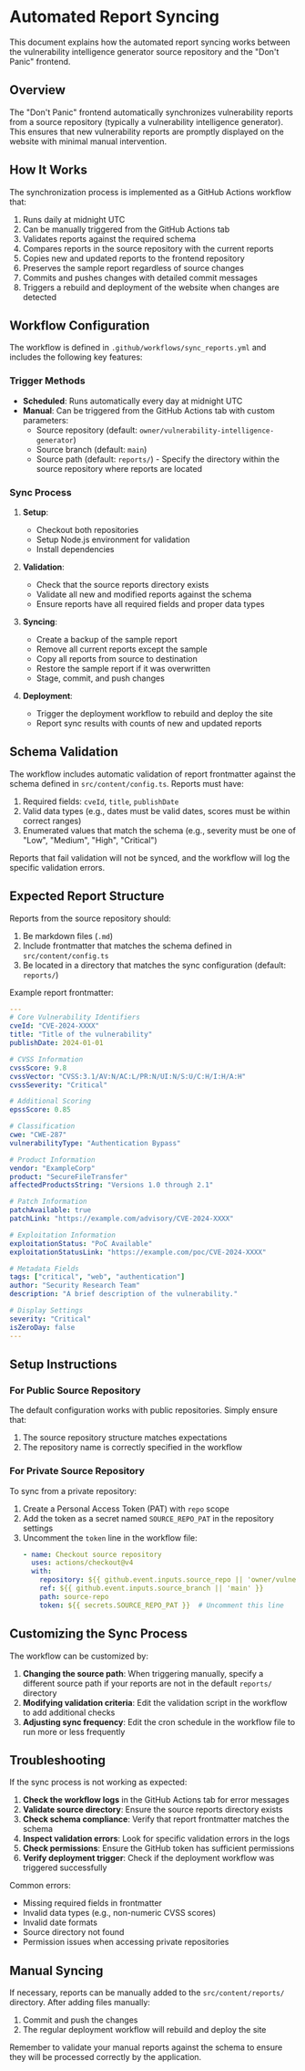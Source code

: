 # Automated Report Syncing

This document explains how the automated report syncing works between the vulnerability intelligence generator source repository and the "Don't Panic" frontend.

## Overview

The "Don't Panic" frontend automatically synchronizes vulnerability reports from a source repository (typically a vulnerability intelligence generator). This ensures that new vulnerability reports are promptly displayed on the website with minimal manual intervention.

## How It Works

The synchronization process is implemented as a GitHub Actions workflow that:

1. Runs daily at midnight UTC
2. Can be manually triggered from the GitHub Actions tab
3. Validates reports against the required schema
4. Compares reports in the source repository with the current reports
5. Copies new and updated reports to the frontend repository
6. Preserves the sample report regardless of source changes
7. Commits and pushes changes with detailed commit messages
8. Triggers a rebuild and deployment of the website when changes are detected

## Workflow Configuration

The workflow is defined in `.github/workflows/sync_reports.yml` and includes the following key features:

### Trigger Methods

- **Scheduled**: Runs automatically every day at midnight UTC
- **Manual**: Can be triggered from the GitHub Actions tab with custom parameters:
  - Source repository (default: `owner/vulnerability-intelligence-generator`)
  - Source branch (default: `main`)
  - Source path (default: `reports/`) - Specify the directory within the source repository where reports are located

### Sync Process

1. **Setup**: 
   - Checkout both repositories
   - Setup Node.js environment for validation
   - Install dependencies

2. **Validation**:
   - Check that the source reports directory exists
   - Validate all new and modified reports against the schema
   - Ensure reports have all required fields and proper data types

3. **Syncing**:
   - Create a backup of the sample report
   - Remove all current reports except the sample
   - Copy all reports from source to destination
   - Restore the sample report if it was overwritten
   - Stage, commit, and push changes

4. **Deployment**:
   - Trigger the deployment workflow to rebuild and deploy the site
   - Report sync results with counts of new and updated reports

## Schema Validation

The workflow includes automatic validation of report frontmatter against the schema defined in `src/content/config.ts`. Reports must have:

1. Required fields: `cveId`, `title`, `publishDate`
2. Valid data types (e.g., dates must be valid dates, scores must be within correct ranges)
3. Enumerated values that match the schema (e.g., severity must be one of "Low", "Medium", "High", "Critical")

Reports that fail validation will not be synced, and the workflow will log the specific validation errors.

## Expected Report Structure

Reports from the source repository should:

1. Be markdown files (`.md`)
2. Include frontmatter that matches the schema defined in `src/content/config.ts`
3. Be located in a directory that matches the sync configuration (default: `reports/`)

Example report frontmatter:

```yaml
---
# Core Vulnerability Identifiers
cveId: "CVE-2024-XXXX"
title: "Title of the vulnerability"
publishDate: 2024-01-01

# CVSS Information
cvssScore: 9.8
cvssVector: "CVSS:3.1/AV:N/AC:L/PR:N/UI:N/S:U/C:H/I:H/A:H"
cvssSeverity: "Critical"

# Additional Scoring
epssScore: 0.85

# Classification
cwe: "CWE-287"
vulnerabilityType: "Authentication Bypass"

# Product Information
vendor: "ExampleCorp"
product: "SecureFileTransfer"
affectedProductsString: "Versions 1.0 through 2.1"

# Patch Information
patchAvailable: true
patchLink: "https://example.com/advisory/CVE-2024-XXXX"

# Exploitation Information
exploitationStatus: "PoC Available"
exploitationStatusLink: "https://example.com/poc/CVE-2024-XXXX"

# Metadata Fields
tags: ["critical", "web", "authentication"]
author: "Security Research Team"
description: "A brief description of the vulnerability."

# Display Settings
severity: "Critical"
isZeroDay: false
---
```

## Setup Instructions

### For Public Source Repository

The default configuration works with public repositories. Simply ensure that:

1. The source repository structure matches expectations
2. The repository name is correctly specified in the workflow

### For Private Source Repository

To sync from a private repository:

1. Create a Personal Access Token (PAT) with `repo` scope
2. Add the token as a secret named `SOURCE_REPO_PAT` in the repository settings
3. Uncomment the `token` line in the workflow file:
   ```yaml
   - name: Checkout source repository
     uses: actions/checkout@v4
     with:
       repository: ${{ github.event.inputs.source_repo || 'owner/vulnerability-intelligence-generator' }}
       ref: ${{ github.event.inputs.source_branch || 'main' }}
       path: source-repo
       token: ${{ secrets.SOURCE_REPO_PAT }}  # Uncomment this line
   ```

## Customizing the Sync Process

The workflow can be customized by:

1. **Changing the source path**: When triggering manually, specify a different source path if your reports are not in the default `reports/` directory
2. **Modifying validation criteria**: Edit the validation script in the workflow to add additional checks
3. **Adjusting sync frequency**: Edit the cron schedule in the workflow file to run more or less frequently

## Troubleshooting

If the sync process is not working as expected:

1. **Check the workflow logs** in the GitHub Actions tab for error messages
2. **Validate source directory**: Ensure the source reports directory exists
3. **Check schema compliance**: Verify that report frontmatter matches the schema
4. **Inspect validation errors**: Look for specific validation errors in the logs
5. **Check permissions**: Ensure the GitHub token has sufficient permissions
6. **Verify deployment trigger**: Check if the deployment workflow was triggered successfully

Common errors:
- Missing required fields in frontmatter
- Invalid data types (e.g., non-numeric CVSS scores)
- Invalid date formats
- Source directory not found
- Permission issues when accessing private repositories

## Manual Syncing

If necessary, reports can be manually added to the `src/content/reports/` directory. After adding files manually:

1. Commit and push the changes
2. The regular deployment workflow will rebuild and deploy the site

Remember to validate your manual reports against the schema to ensure they will be processed correctly by the application.